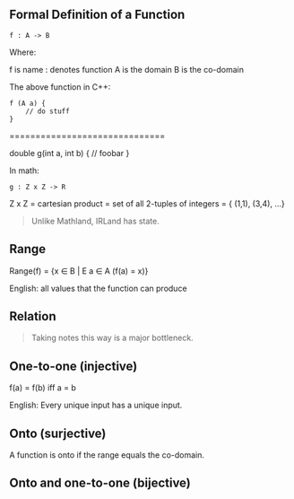 ## Formal Definition of a Function

	f : A -> B

Where:

f is name
: denotes function
A is the domain
B is the co-domain

The above function in C++:

	f (A a) {
		// do stuff
	}

==============================

double g(int a, int b) {
	// foobar
}

In math:

	g : Z x Z -> R

Z x Z = cartesian product = set of all 2-tuples of integers = { (1,1), (3,4), ...}

> Unlike Mathland, IRLand has state. 

## Range

Range(f) = {x ∈ B | E a ∈ A (f(a) = x)}  

English: all values that the function can produce

## Relation

> Taking notes this way is a major bottleneck.

## One-to-one (injective)

f(a) = f(b) iff a = b

English: Every unique input has a unique input.

## Onto (surjective)

A function is onto if the range equals the co-domain.

## Onto and one-to-one (bijective)



